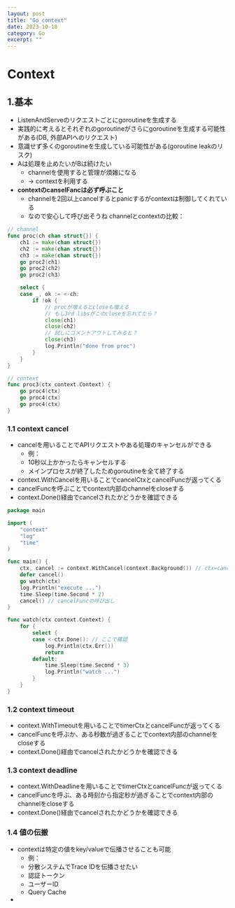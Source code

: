 ```yaml
---
layout: post
title: "Go_context"
date: 2023-10-18
category: Go
excerpt: ""
---
```

# Context

## 1.基本
- ListenAndServeのリクエストごとにgoroutineを生成する
- 実践的に考えるとそれぞれのgoroutineがさらにgoroutineを生成する可能性がある(DB, 外部APIへのリクエスト)
- 意識せず多くのgoroutineを生成している可能性がある(goroutine leakのリスク)
- Aは処理を止めたいがBは続けたい
  - channelを使用すると管理が煩雑になる
  - -> contextを利用する
- **contextのcanselFancは必ず呼ぶこと**
	- channelを2回以上cancelするとpanicするがcontextは制御してくれている
 	- なので安心して呼び出そうね
channelとcontextの比較：
```go
// channel
func proc(ch chan struct{}) {
	ch1 := make(chan struct{})
	ch2 := make(chan struct{})
	ch3 := make(chan struct{})
	go proc2(ch1)
	go proc2(ch2)
	go proc2(ch3)

	select {
	case _, ok := <-ch:
		if !ok {
			// procが増えるとcloseも増える
			// もし3rd libsがこのcloseを忘れてたら？
			close(ch1)
			close(ch2)
			// 試しにコメントアウトしてみると？
			close(ch3)
			log.Println("done from proc")
		}
	}
}

// context
func proc3(ctx context.Context) {
	go proc4(ctx)
	go proc4(ctx)
	go proc4(ctx)
}
```

### 1.1 context cancel
- cancelを用いることでAPIリクエストやある処理のキャンセルができる
  - 例：
  - 10秒以上かかったらキャンセルする
  - メインプロセスが終了したためgoroutineを全て終了する
- context.WithCancelを用いることでcancelCtxとcancelFuncが返ってくる
- cancelFuncを呼ぶことでcontext内部のchannelをcloseする
- context.Done()経由でcancelされたかどうかを確認できる

```go
package main

import (
	"context"
	"log"
	"time"
)

func main() {
	ctx, cancel := context.WithCancel(context.Background()) // ctx=cancelCtx, cancel=cancelFunc
	defer cancel()
	go watch(ctx)
	log.Println("execute ...")
	time.Sleep(time.Second * 2)
	cancel() // cancelFuncの呼び出し
}

func watch(ctx context.Context) {
	for {
		select {
		case <-ctx.Done(): // ここで確認
			log.Println(ctx.Err())
			return
		default:
			time.Sleep(time.Second * 3)
			log.Println("watch ...")
		}
	}
}

```

### 1.2 context timeout
- context.WithTimeoutを用いることでtimerCtxとcancelFuncが返ってくる
- cancelFuncを呼ぶか、ある秒数が過ぎることでcontext内部のchannelをcloseする
- context.Done()経由でcancelされたかどうかを確認できる

### 1.3 context deadline
- context.WithDeadlineを用いることでtimerCtxとcancelFuncが返ってくる
- cancelFuncを呼ぶ、ある時刻から指定秒が過ぎることでcontext内部のchannelをcloseする
- context.Done()経由でcancelされたかどうかを確認できる

### 1.4 値の伝搬
- contextは特定の値をkey/valueで伝播させることも可能
	- 例：
 	- 分散システムでTrace IDを伝播させたい
	- 認証トークン
	- ユーザーID
	- Query Cache
-  
